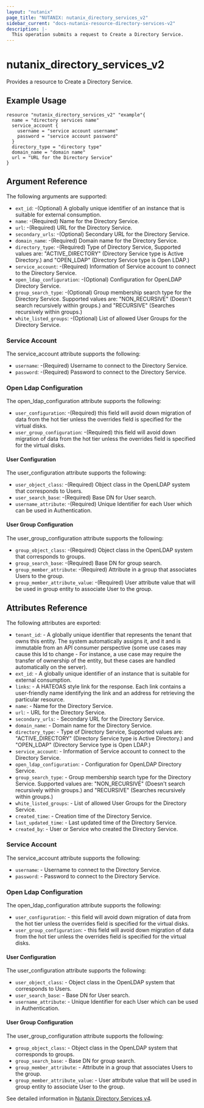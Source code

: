 ```yaml
---
layout: "nutanix"
page_title: "NUTANIX: nutanix_directory_services_v2"
sidebar_current: "docs-nutanix-resource-directory-services-v2"
description: |-
  This operation submits a request to Create a Directory Service.
---
```


# nutanix_directory_services_v2

Provides a resource to Create a Directory Service.

## Example Usage

``` hcl
resource "nutanix_directory_services_v2" "example"{
  name = "directory services name"
  service_account {
    username = "service account username"
    password = "service account password"
  }
  directory_type = "directory type"
  domain_name = "domain name"
  url = "URL for the Directory Service"
}
```

## Argument Reference
The following arguments are supported:


* `ext_id`: -(Optional) A globally unique identifier of an instance that is suitable for external consumption.
* `name`: -(Required) Name for the Directory Service.
* `url`: -(Required) URL for the Directory Service.
* `secondary_urls`: -(Optional) Secondary URL for the Directory Service.
* `domain_name`: -(Required) Domain name for the Directory Service.
* `directory_type`: -(Required) Type of Directory Service, Supported values are: "ACTIVE_DIRECTORY" (Directory Service type is Active Directory.) and "OPEN_LDAP" (Directory Service type is Open LDAP.)
* `service_account`: -(Required) Information of Service account to connect to the Directory Service.
* `open_ldap_configuration`: -(Optional) Configuration for OpenLDAP Directory Service.
* `group_search_type`: -(Optional) Group membership search type for the Directory Service. Supported values are: "NON_RECURSIVE" (Doesn't search recursively within groups.) and "RECURSIVE" (Searches recursively within groups.)
* `white_listed_groups`: -(Optional) List of allowed User Groups for the Directory Service.


### Service Account

The service_account attribute supports the following:

* `username`: -(Required) Username to connect to the Directory Service.
* `password`: -(Required) Password to connect to the Directory Service.


### Open Ldap Configuration

The open_ldap_configuration attribute supports the following:

* `user_configuration`: -(Required) this field will avoid down migration of data from the hot tier unless the overrides field is specified for the virtual disks.
* `user_group_configuration`: -(Required) this field will avoid down migration of data from the hot tier unless the overrides field is specified for the virtual disks.

#### User Configuration

The user_configuration attribute supports the following:

* `user_object_class`: -(Required) Object class in the OpenLDAP system that corresponds to Users.
* `user_search_base`: -(Required) Base DN for User search.
* `username_attribute`: -(Required) Unique Identifier for each User which can be used in Authentication.

#### User Group Configuration

The user_group_configuration attribute supports the following:

* `group_object_class`: -(Required) Object class in the OpenLDAP system that corresponds to groups.
* `group_search_base`: -(Required) Base DN for group search.
* `group_member_attribute`: -(Required) Attribute in a group that associates Users to the group.
* `group_member_attribute_value`: -(Required) User attribute value that will be used in group entity to associate User to the group.


## Attributes Reference
The following attributes are exported:


* `tenant_id`: - A globally unique identifier that represents the tenant that owns this entity. The system automatically assigns it, and it and is immutable from an API consumer perspective (some use cases may cause this Id to change - For instance, a use case may require the transfer of ownership of the entity, but these cases are handled automatically on the server).
* `ext_id`: - A globally unique identifier of an instance that is suitable for external consumption.
* `links`: - A HATEOAS style link for the response. Each link contains a user-friendly name identifying the link and an address for retrieving the particular resource.
* `name`: - Name for the Directory Service.
* `url`: - URL for the Directory Service.
* `secondary_urls`: - Secondary URL for the Directory Service.
* `domain_name`: - Domain name for the Directory Service.
* `directory_type`: - Type of Directory Service, Supported values are: "ACTIVE_DIRECTORY" (Directory Service type is Active Directory.) and "OPEN_LDAP" (Directory Service type is Open LDAP.)
* `service_account`: - Information of Service account to connect to the Directory Service.
* `open_ldap_configuration`: - Configuration for OpenLDAP Directory Service.
* `group_search_type`: - Group membership search type for the Directory Service. Supported values are: "NON_RECURSIVE" (Doesn't search recursively within groups.) and "RECURSIVE" (Searches recursively within groups.)
* `white_listed_groups`: - List of allowed User Groups for the Directory Service.
* `created_time`: - Creation time of the Directory Service.
* `last_updated_time`: - Last updated time of the Directory Service.
* `created_by`: - User or Service who created the Directory Service.

### Service Account

The service_account attribute supports the following:

* `username`: - Username to connect to the Directory Service.
* `password`: - Password to connect to the Directory Service.


### Open Ldap Configuration

The open_ldap_configuration attribute supports the following:

* `user_configuration`: - this field will avoid down migration of data from the hot tier unless the overrides field is specified for the virtual disks.
* `user_group_configuration`: - this field will avoid down migration of data from the hot tier unless the overrides field is specified for the virtual disks.

#### User Configuration

The user_configuration attribute supports the following:

* `user_object_class`: - Object class in the OpenLDAP system that corresponds to Users.
* `user_search_base`: - Base DN for User search.
* `username_attribute`: - Unique Identifier for each User which can be used in Authentication.

#### User Group Configuration

The user_group_configuration attribute supports the following:

* `group_object_class`: - Object class in the OpenLDAP system that corresponds to groups.
* `group_search_base`: - Base DN for group search.
* `group_member_attribute`: - Attribute in a group that associates Users to the group.
* `group_member_attribute_value`: - User attribute value that will be used in group entity to associate User to the group.


See detailed information in [Nutanix Directory Services v4](https://developers.nutanix.com/api-reference?namespace=iam&version=v4.0.b1).

